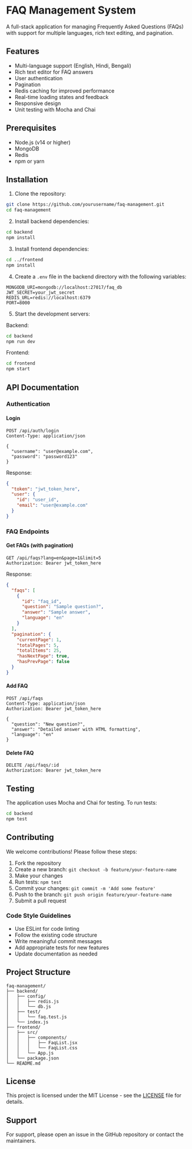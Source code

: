 # FAQ Management System

A full-stack application for managing Frequently Asked Questions (FAQs) with support for multiple languages, rich text editing, and pagination.

## Features

- Multi-language support (English, Hindi, Bengali)
- Rich text editor for FAQ answers
- User authentication
- Pagination
- Redis caching for improved performance
- Real-time loading states and feedback
- Responsive design
- Unit testing with Mocha and Chai

## Prerequisites

- Node.js (v14 or higher)
- MongoDB
- Redis
- npm or yarn

## Installation

1. Clone the repository:

```bash
git clone https://github.com/yourusername/faq-management.git
cd faq-management
```

2. Install backend dependencies:

```bash
cd backend
npm install
```

3. Install frontend dependencies:

```bash
cd ../frontend
npm install
```

4. Create a `.env` file in the backend directory with the following variables:

```env
MONGODB_URI=mongodb://localhost:27017/faq_db
JWT_SECRET=your_jwt_secret
REDIS_URL=redis://localhost:6379
PORT=8000
```

5. Start the development servers:

Backend:

```bash
cd backend
npm run dev
```

Frontend:

```bash
cd frontend
npm start
```

## API Documentation

### Authentication

#### Login

```http
POST /api/auth/login
Content-Type: application/json

{
  "username": "user@example.com",
  "password": "password123"
}
```

Response:

```json
{
  "token": "jwt_token_here",
  "user": {
    "id": "user_id",
    "email": "user@example.com"
  }
}
```

### FAQ Endpoints

#### Get FAQs (with pagination)

```http
GET /api/faqs?lang=en&page=1&limit=5
Authorization: Bearer jwt_token_here
```

Response:

```json
{
  "faqs": [
    {
      "id": "faq_id",
      "question": "Sample question?",
      "answer": "Sample answer",
      "language": "en"
    }
  ],
  "pagination": {
    "currentPage": 1,
    "totalPages": 5,
    "totalItems": 25,
    "hasNextPage": true,
    "hasPrevPage": false
  }
}
```

#### Add FAQ

```http
POST /api/faqs
Content-Type: application/json
Authorization: Bearer jwt_token_here

{
  "question": "New question?",
  "answer": "Detailed answer with HTML formatting",
  "language": "en"
}
```

#### Delete FAQ

```http
DELETE /api/faqs/:id
Authorization: Bearer jwt_token_here
```

## Testing

The application uses Mocha and Chai for testing. To run tests:

```bash
cd backend
npm test
```

## Contributing

We welcome contributions! Please follow these steps:

1. Fork the repository
2. Create a new branch: `git checkout -b feature/your-feature-name`
3. Make your changes
4. Run tests: `npm test`
5. Commit your changes: `git commit -m 'Add some feature'`
6. Push to the branch: `git push origin feature/your-feature-name`
7. Submit a pull request

### Code Style Guidelines

- Use ESLint for code linting
- Follow the existing code structure
- Write meaningful commit messages
- Add appropriate tests for new features
- Update documentation as needed

## Project Structure

```
faq-management/
├── backend/
│   ├── config/
│   │   ├── redis.js
│   │   └── db.js
│   ├── test/
│   │   └── faq.test.js
│   └── index.js
├── frontend/
│   ├── src/
│   │   ├── components/
│   │   │   ├── FaqList.jsx
│   │   │   └── FaqList.css
│   │   └── App.js
│   └── package.json
└── README.md
```

## License

This project is licensed under the MIT License - see the [LICENSE](LICENSE) file for details.

## Support

For support, please open an issue in the GitHub repository or contact the maintainers.
